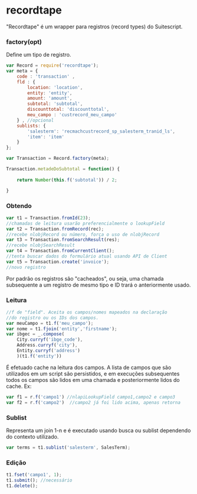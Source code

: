 # recordtape

"Recordtape" é um wrapper para registros (record types) do Suitescript.

### factory(opt)

Define um tipo de registro.

```javascript
var Record = require('recordtape');
var meta = {
    code : 'transaction' ,
    fld : {
        location: 'location',
        entity: 'entity',
        amount: 'amount',
        subtotal: 'subtotal',
        discounttotal: 'discounttotal',
        meu_campo : 'custrecord_meu_campo'
    } , //opcional
    sublists: {
        'salesterm': 'recmachcustrecord_sp_salesterm_tranid_ls',
        'item': 'item'
    }    
};

var Transaction = Record.factory(meta);

Transaction.metadeDoSubtotal = function() {
    
    return Number(this.f('subtotal')) / 2;

}

```

### Obtendo

```javascript
var t1 = Transaction.fromId(23);
//chamadas de leitura usarão preferencialmente o lookupField
var t2 = Transaction.fromRecord(rec);
//recebe nlobjRecord ou número, força o uso de nlobjRecord
var t3 = Transaction.fromSearchResult(res);
//recebe nlobjSearchResult
var t4 = Transaction.fromCurrentClient();
//tenta buscar dados do formulário atual usando API de Client
var t5 = Transaction.create('invoice');
//novo registro
```

Por padrão os registros são "cacheados", ou seja, uma chamada subsequente
a um registro de mesmo tipo e ID trará o anteriormente usado.

### Leitura

```javascript
//f de "field". Aceita os campos/nomes mapeados na declaração
//do registro ou os IDs dos campos.
var meuCampo = t1.f('meu_campo');
var nome = t1.fjoin('entity','firstname');
var ibgec = _.compose(
    City.curryf('ibge_code'),
    Address.curryf('city'),
    Entity.curryf('address')
    )(t1.f('entity'))
```

É efetuado cache na leitura dos campos.
A lista de campos que são utilizados em um script são persistidos,
e em execuções subsequentes todos os campos são lidos em uma chamada e
posteriormente lidos do cache. Ex:

```javascript
var f1 = r.f('campo1') //nlapiLookupField campo1,campo2 e campo3
var f2 = r.f('campo2')  //campo2 já foi lido acima, apenas retorna
```

### Sublist

Representa um join 1-n e é executado usando busca ou sublist dependendo
do contexto utilizado.

```javascript
var terms = t1.sublist('salesterm', SalesTerm);
```

### Edição

```javascript
t1.fset('campo1', 1);
t1.submit(); //necessário
t1.delete();
```